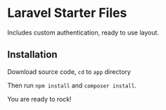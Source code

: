 # Laravel Starter Files
Includes custom authentication, ready to use layout.

## Installation
Download source code, `cd` to `app` directory

Then run `npm install` and `composer install`.

You are ready to rock!
